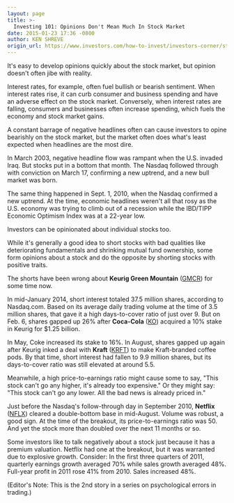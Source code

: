 ```yaml
---
layout: page
title: >-
  Investing 101: Opinions Don't Mean Much In Stock Market
date: 2015-01-23 17:36 -0800
author: KEN SHREVE
origin_url: https://www.investors.com/how-to-invest/investors-corner/stock-market-opinions-rarely-help/
---
```


It's easy to develop opinions quickly about the stock market, but opinion doesn't often jibe with reality.

Interest rates, for example, often fuel bullish or bearish sentiment. When interest rates rise, it can curb consumer and business spending and have an adverse effect on the stock market. Conversely, when interest rates are falling, consumers and businesses often increase spending, which fuels the economy and stock market gains.

A constant barrage of negative headlines often can cause investors to opine bearishly on the stock market, but the market often does what's least expected when headlines are the most dire.

In March 2003, negative headline flow was rampant when the U.S. invaded Iraq. But stocks put in a bottom that month. The Nasdaq followed through with conviction on March 17, confirming a new uptrend, and a new bull market was born.

The same thing happened in Sept. 1, 2010, when the Nasdaq confirmed a new uptrend. At the time, economic headlines weren't all that rosy as the U.S. economy was trying to climb out of a recession while the IBD/TIPP Economic Optimism Index was at a 22-year low.

Investors can be opinionated about individual stocks too.

While it's generally a good idea to short stocks with bad qualities like deteriorating fundamentals and shrinking mutual fund ownership, some form opinions about a stock and do the opposite by shorting stocks with positive traits.

The shorts have been wrong about **Keurig Green Mountain** ([GMCR](https://research.investors.com/quote.aspx?symbol=GMCR)) for some time now.

In mid-January 2014, short interest totaled 37.5 million shares, according to Nasdaq.com. Based on its average daily trading volume at the time of 3.5 million shares, that gave it a high days-to-cover ratio of just over 9. But on Feb. 6, shares gapped up 26% after **Coca-Cola** ([KO](https://research.investors.com/quote.aspx?symbol=KO)) acquired a 10% stake in Keurig for \$1.25 billion.

In May, Coke increased its stake to 16%. In August, shares gapped up again after Keurig inked a deal with **Kraft** ([KRFT](https://research.investors.com/quote.aspx?symbol=KRFT)) to make Kraft-branded coffee pods. By that time, short interest had fallen to 9.9 million shares, but its days-to-cover ratio was still elevated at around 5.5.

Meanwhile, a high price-to-earnings ratio might cause some to say, "This stock can't go any higher, it's already too expensive." Or they might say: "This stock can't go any lower. All the bad news is already priced in."

Just before the Nasdaq's follow-through day in September 2010, **Netflix** ([NFLX](https://research.investors.com/quote.aspx?symbol=NFLX)) cleared a double-bottom base in mid-August. Volume was robust, a good sign. At the time of the breakout, its price-to-earnings ratio was 50. And yet the stock more than doubled over the next 11 months or so.

Some investors like to talk negatively about a stock just because it has a premium valuation. Netflix had one at the breakout, but it was warranted due to explosive growth. Consider: In the first three quarters of 2011, quarterly earnings growth averaged 70% while sales growth averaged 48%. Full-year profit in 2011 rose 41% from 2010. Sales increased 48%.

(Editor's Note: This is the 2nd story in a series on psychological errors in trading.)
